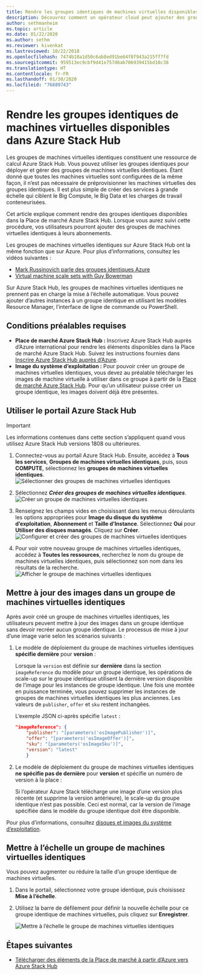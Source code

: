 ```yaml
---
title: Rendre les groupes identiques de machines virtuelles disponibles dans Azure Stack Hub
description: Découvrez comment un opérateur cloud peut ajouter des groupes de machines virtuelles identiques à la Place de marché Azure Stack Hub.
author: sethmanheim
ms.topic: article
ms.date: 01/22/2020
ms.author: sethm
ms.reviewer: kivenkat
ms.lastreviewed: 10/22/2018
ms.openlocfilehash: 7474b18a1d50c6ab8ed91be64f8f943a215ff7fd
ms.sourcegitcommit: 959513ec9cbf9d41e757d6ab706939415bd10c38
ms.translationtype: HT
ms.contentlocale: fr-FR
ms.lasthandoff: 01/30/2020
ms.locfileid: "76889743"
---
```

# <a name="make-virtual-machine-scale-sets-available-in-azure-stack-hub"></a>Rendre les groupes identiques de machines virtuelles disponibles dans Azure Stack Hub

Les groupes de machines virtuelles identiques constituent une ressource de calcul Azure Stack Hub. Vous pouvez utiliser les groupes identiques pour déployer et gérer des groupes de machines virtuelles identiques. Étant donné que toutes les machines virtuelles sont configurées de la même façon, il n’est pas nécessaire de préprovisionner les machines virtuelles des groupes identiques. Il est plus simple de créer des services à grande échelle qui ciblent le Big Compute, le Big Data et les charges de travail conteneurisées.

Cet article explique comment rendre des groupes identiques disponibles dans la Place de marché Azure Stack Hub. Lorsque vous aurez suivi cette procédure, vos utilisateurs pourront ajouter des groupes de machines virtuelles identiques à leurs abonnements.

Les groupes de machines virtuelles identiques sur Azure Stack Hub ont la même fonction que sur Azure. Pour plus d’informations, consultez les vidéos suivantes :

* [Mark Russinovich parle des groupes identiques Azure](https://channel9.msdn.com/Blogs/Regular-IT-Guy/Mark-Russinovich-Talks-Azure-Scale-Sets/)
* [Virtual machine scale sets with Guy Bowerman](https://channel9.msdn.com/Shows/Cloud+Cover/Episode-191-Virtual-Machine-Scale-Sets-with-Guy-Bowerman)

Sur Azure Stack Hub, les groupes de machines virtuelles identiques ne prennent pas en charge la mise à l’échelle automatique. Vous pouvez ajouter d’autres instances à un groupe identique en utilisant les modèles Resource Manager, l’interface de ligne de commande ou PowerShell.

## <a name="prerequisites"></a>Conditions préalables requises

* **Place de marché Azure Stack Hub :** Inscrivez Azure Stack Hub auprès d’Azure international pour rendre les éléments disponibles dans la Place de marché Azure Stack Hub. Suivez les instructions fournies dans [Inscrire Azure Stack Hub auprès d’Azure](azure-stack-registration.md).
* **Image du système d’exploitation :** Pour pouvoir créer un groupe de machines virtuelles identiques, vous devez au préalable télécharger les images de machine virtuelle à utiliser dans ce groupe à partir de la [Place de marché Azure Stack Hub](azure-stack-download-azure-marketplace-item.md). Pour qu’un utilisateur puisse créer un groupe identique, les images doivent déjà être présentes.

## <a name="use-the-azure-stack-hub-portal"></a>Utiliser le portail Azure Stack Hub

>[!IMPORTANT]  
> Les informations contenues dans cette section s’appliquent quand vous utilisez Azure Stack Hub versions 1808 ou ultérieures.

1. Connectez-vous au portail Azure Stack Hub. Ensuite, accédez à **Tous les services**, **Groupes de machines virtuelles identiques**, puis, sous **COMPUTE**, sélectionnez les **groupes de machines virtuelles identiques**.
   ![Sélectionner des groupes de machines virtuelles identiques](media/azure-stack-compute-add-scalesets/all-services.png)

2. Sélectionnez ***Créer des groupes de machines virtuelles identiques***.
   ![Créer un groupe de machines virtuelles identiques](media/azure-stack-compute-add-scalesets/create-scale-set.png)

3. Renseignez les champs vides en choisissant dans les menus déroulants les options appropriées pour **Image du disque du système d’exploitation**, **Abonnement** et **Taille d’Instance**. Sélectionnez **Oui** pour **Utiliser des disques managés**. Cliquez sur **Créer**.
    ![Configurer et créer des groupes de machines virtuelles identiques](media/azure-stack-compute-add-scalesets/create.png)

4. Pour voir votre nouveau groupe de machines virtuelles identiques, accédez à **Toutes les ressources**, recherchez le nom du groupe de machines virtuelles identiques, puis sélectionnez son nom dans les résultats de la recherche.
   ![Afficher le groupe de machines virtuelles identiques](media/azure-stack-compute-add-scalesets/search.png)

## <a name="update-images-in-a-virtual-machine-scale-set"></a>Mettre à jour des images dans un groupe de machines virtuelles identiques

Après avoir créé un groupe de machines virtuelles identiques, les utilisateurs peuvent mettre à jour des images dans un groupe identique sans devoir recréer aucun groupe identique. Le processus de mise à jour d’une image varie selon les scénarios suivants :

1. Le modèle de déploiement du groupe de machines virtuelles identiques **spécifie dernière** pour **version** :  

   Lorsque la `version` est définie sur **dernière** dans la section `imageReference` du modèle pour un groupe identique, les opérations de scale-up sur le groupe identique utilisent la dernière version disponible de l’image pour les instances de groupe identique. Une fois une montée en puissance terminée, vous pouvez supprimer les instances de groupes de machines virtuelles identiques les plus anciennes. Les valeurs de `publisher`, `offer` et `sku` restent inchangées.

   L’exemple JSON ci-après spécifie `latest` :  

    ```json  
    "imageReference": {
        "publisher": "[parameters('osImagePublisher')]",
        "offer": "[parameters('osImageOffer')]",
        "sku": "[parameters('osImageSku')]",
        "version": "latest"
        }
    ```

2. Le modèle de déploiement du groupe de machines virtuelles identiques **ne spécifie pas de dernière** pour **version** et spécifie un numéro de version à la place :  

    Si l’opérateur Azure Stack télécharge une image d’une version plus récente (et supprime la version antérieure), le scale-up du groupe identique n’est pas possible. Ceci est normal, car la version de l’image spécifiée dans le modèle du groupe identique doit être disponible.  

Pour plus d’informations, consultez [disques et images du système d’exploitation](../user/azure-stack-compute-overview.md#operating-system-disks-and-images).  

## <a name="scale-a-virtual-machine-scale-set"></a>Mettre à l’échelle un groupe de machines virtuelles identiques

Vous pouvez augmenter ou réduire la taille d’un groupe identique de machines virtuelles.

1. Dans le portail, sélectionnez votre groupe identique, puis choisissez **Mise à l’échelle**.

2. Utilisez la barre de défilement pour définir la nouvelle échelle pour ce groupe identique de machines virtuelles, puis cliquez sur **Enregistrer**.

     ![Mettre à l’échelle le groupe de machines virtuelles identiques](media/azure-stack-compute-add-scalesets/scale.png)

## <a name="next-steps"></a>Étapes suivantes

* [Télécharger des éléments de la Place de marché à partir d’Azure vers Azure Stack Hub](azure-stack-download-azure-marketplace-item.md)
